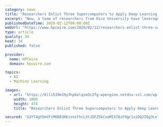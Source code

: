 ```yaml
---
category: news
title: "Researchers Enlist Three Supercomputers to Apply Deep Learning to Extreme Weather"
excerpt: "Now, a team of researchers from Rice University have leveraged the power of three supercomputers to apply deep learning to extreme weather prediction and improve outcomes. “Generally, the numerical weather models do a good job predicting weather, but they still have some difficulties with extreme weather,” said Pedram Hassanzadeh ..."
publishedDateTime: 2020-02-12T00:00:00Z
webUrl: "https://www.hpcwire.com/2020/02/12/researchers-enlist-three-supercomputers-to-apply-deep-learning-to-extreme-weather/"
type: article
quality: 34
heat: 34
published: false

provider:
  name: HPCwire
  domain: hpcwire.com

topics:
  - AI
  - Machine Learning

images:
  - url: "https://6lli539m39y3hpkelqsm3c2fg-wpengine.netdna-ssl.com/wp-content/uploads/2020/02/forecasting-deep-learning-rice-james2020_fig1_1000x.jpg"
    width: 1000
    height: 474
    title: "Researchers Enlist Three Supercomputers to Apply Deep Learning to Extreme Weather"

secured: "G3YT4gYOmVFiM6B83HEixniFhcLXtJDFZ5kCveMIX78zF9gc1viDQ2IQg3LelP4N861LLabTNWGoGcDWu/KXd2TPcc263oi/YE41eHBN2gQvLktOrgsYv9YwuUXM2mJMEWHLNL4NwXC0tTI2M176I7Y2ozn2mPQd35yLMQruvsI41E/Dvl+WAwUhpTZtMKBpaIfCfkfnl0FJHAe5sMGeHYa1qV2f75MM+2zoL4MYkCcLfKa14y6Ffq7mTX+jYzS8ekP7vEwdmBHJ/LtVE4jvS834L75A4jyzPaQxt+edmedgQAI44UFTyxVIhntaSHRZ67GQSZq9BL/HmryqoUbxfZ+SA9opbfmiIhF4vwkQ0GpUbPkVVmJHM07/a1aLAtD18RUouxBFbX5tePVqtmSmr/uIhPEykX3dKDexCebC3znJp+8gWR4Lr2I9tAeeyNLir7tvVOKyp3AXx+HqhP0J54VKxHMCqtm6Z4aIo+SclhI=;IjaYOhSYnU+YrtBee0GIBA=="
---
```


